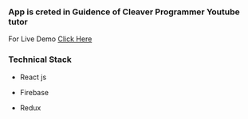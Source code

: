 ### App is creted in Guidence of Cleaver Programmer Youtube tutor

For Live Demo [Click Here](https://disneyplus-clone-62256.web.app/)

### Technical Stack 
- React js
* Firebase
- Redux
